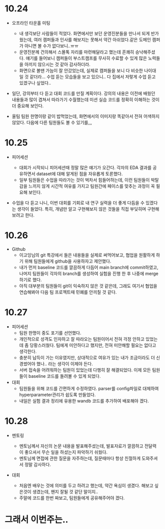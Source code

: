 # 10.24

- 오프라인 타운홀 미팅
    - 내 생각보단 사람들이 적었다. 화면에서만 보던 운영진분들을 만나서 되게 반가웠는데, 여러 캠퍼들과 인사를 해보지는 못해서 약간 아쉬었다.같은 도메인 캠퍼가 아니면 볼 수가 없다보니..ㅠㅠ
    - 운영진분께 건의해서 스몰톡 자리를 마련해달라고 했는데 흔쾌히 승낙해주셨다. 얘기를 들어보니 캠퍼들이 부스트캠프를 무사히 수료할 수 있게 많은 노력들을 아끼지 않으시는 것 같아 감사하더라.
    - 화면으로 볼땐 가늠이 잘 안갔었는데, 실제로 캠퍼들을 보니 다 비슷한 나이대 일 것 같더라... 수업 듣는 모습들을 보고 있으니.. 다 집에서 저렇게 수업 듣고 있겠구나 싶었다.. 

- 일단, 강의부터 다 듣고 대회 코드를 만질 계획이다. 강의의 내용은 이전에 배웠던 내용들과 많이 겹쳐서 따라가기 수월했는데 미션 실습 코드를 정확히 이해하는 것이 더 중요해 보인다.

- 울팀 팀원 한명이랑 같이 밥먹었는데, 화면에서의 이미지랑 똑같아서 전혀 어색하지 않았다. 다음에 다른 팀원들도 볼 수 있기를,,,

# 10.25

- 피어세션
    - 대회가 시작되니 피어세션때 정말 많은 얘기가 오간다. 각자의 EDA 결과를 공유하면서 dataset에 대해 알게된 점을 자유롭게 토론했다.
    - 일부 팀원들은 수업을 따라가는 것이 벅차서 힘들어하는데, 이런 팀원들이 박탈감을 느끼지 않게 시간적 여유를 가지고 팀원간에 페이스를 맞추는 과정이 꼭 필요해 보인다.

- 수업을 다 듣고 나니, 이번 대회를 기회로 내 연구 실력을 더 좋게 다듬을 수 있겠다는 생각이 들었다. 특히, 개념만 알고 구현해보지 않은 것들을 직접 부딪히며 구현해보려고 한다.

# 10.26

- Github
    - 이고잉님의 git 특강에서 들은 내용들을 실제로 써먹어보고, 협업을 원활하게 하기 위해 팀원들에게 github을 사용하자고 제안했다.
    - 내가 먼저 baseline 코드를 깔끔하게 다듬어 main branch에 commit하였고, 나머지 팀원들이 각자의 branch를 생성하여 실험을 진행 한 후 나중에 merge하기로 했다.
    - 아직 대부분의 팀원들이 git이 익숙하지 않은 것 같은데, 그래도 여기서 협업을 연습해봐야 다음 팀 프로젝트때 민폐를 안끼칠 것 같다.

# 10.27

- 피어세션
    - 팀원 한명이 중도 포기를 선언했다.
    - 개인적으로 성격도 인자하고 잘 따라오는 팀원이어서 전혀 걱정 안하고 있었는데 좀 당황스러웠다. 팀에게 미안하다고 했지만, 전혀 미안해할 필요는 없다고 생각한다.
    - 충분히 납득이 가는 이유였지만, 상대적으로 여유가 있는 내가 조금이라도 더 신경썼어야 했나.. 라는 생각이 이제야 든다.
    - 서버 접속을 어려워하는 팀원이 있었는데 다행히 잘 해결되었다. 이제 모든 팀원들이 baseline 코드를 돌려볼 수 있게 되었다.   
- 대회
    - 팀원들을 위해 코드를 간편하게 수정하였다. parser를 config파일로 대체하여 hyperparameter관리가 쉽도록 만들었다.
    - 내일은 실험 결과 정리에 유용한 wandb 코드를 추가하여 배포해야 겠다.

# 10.28

- 멘토링
    - 멘토님께서 자신의 논문 내용을 발표해주셨는데, 발표자료가 깔끔하고 전달력이 좋으셔서 무슨 일을 하셨는지 파악하기 쉬웠다.
    - 멘토님께 면접에 관한 질문을 자주하는데, 질문때마다 항상 친절하게 도와주셔서 정말 감사하다.

- 대회
    - 처음엔 배우는 것에 의미를 두고 하려고 했는데, 약간 욕심이 생겼다. 해보고 싶은것이 생겼는데, 왠지 잘될 것 같단 말이지..
    - 주말에 코드를 한번 짜보고, 팀원들에게 공유해주어야 겠다.

# 그래서 이번주는..

